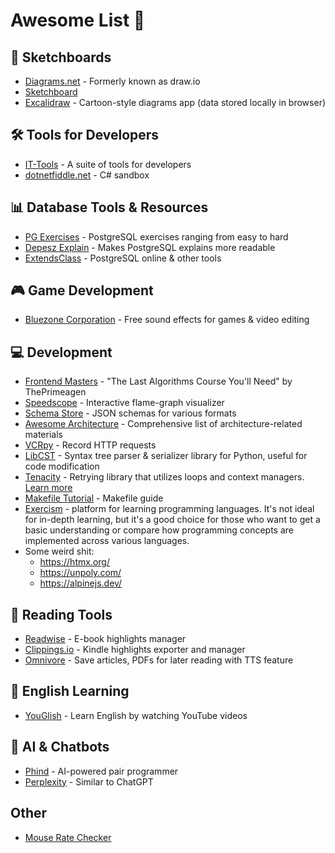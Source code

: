 # Awesome List 🚀

## 🎨 Sketchboards
* [Diagrams.net](https://app.diagrams.net/) - Formerly known as draw.io
* [Sketchboard](https://sketchboard.me/)
* [Excalidraw](https://excalidraw.com/) - Cartoon-style diagrams app (data stored locally in browser)

## 🛠 Tools for Developers
* [IT-Tools](https://it-tools.tech/) - A suite of tools for developers
* [dotnetfiddle.net](https://dotnetfiddle.net/) - C# sandbox

## 📊 Database Tools & Resources
* [PG Exercises](https://pgexercises.com/) - PostgreSQL exercises ranging from easy to hard
* [Depesz Explain](https://explain.depesz.com/) - Makes PostgreSQL explains more readable
* [ExtendsClass](https://extendsclass.com/postgresql-online.html) - PostgreSQL online & other tools

## 🎮 Game Development
* [Bluezone Corporation](https://www.bluezone-corporation.com/) - Free sound effects for games & video editing

## 💻 Development
* [Frontend Masters](https://frontendmasters.com/courses/algorithms/) - "The Last Algorithms Course You'll Need" by ThePrimeagen
* [Speedscope](https://www.speedscope.app/) - Interactive flame-graph visualizer
* [Schema Store](https://www.schemastore.org/json/) - JSON schemas for various formats
* [Awesome Architecture](https://awesome-architecture.com/) - Comprehensive list of architecture-related materials
* [VCRpy](https://github.com/kevin1024/vcrpy) - Record HTTP requests
* [LibCST](https://github.com/Instagram/LibCST) - Syntax tree parser & serializer library for Python, useful for code modification
* [Tenacity](https://github.com/jd/tenacity) - Retrying library that utilizes loops and context managers. [Learn more](https://www.bitecode.dev/p/python-cocktail-mix-a-context-manager)
* [Makefile Tutorial](https://makefiletutorial.com/) - Makefile guide
* [Exercism](https://exercism.org) - platform for learning programming languages. It's not ideal for in-depth learning, but it's a good choice for those who want to get a basic understanding or compare how programming concepts are implemented across various languages.
* Some weird shit:
    * https://htmx.org/
    * https://unpoly.com/
    * https://alpinejs.dev/

## 📖 Reading Tools
* [Readwise](https://readwise.io/) - E-book highlights manager
* [Clippings.io](https://clippings.io/) - Kindle highlights exporter and manager
* [Omnivore](https://omnivore.app/) - Save articles, PDFs for later reading with TTS feature

## 🎤 English Learning
* [YouGlish](https://youglish.com/) - Learn English by watching YouTube videos

## 🤖 AI & Chatbots
* [Phind](https://www.phind.com/) - AI-powered pair programmer
* [Perplexity](https://www.perplexity.ai/) - Similar to ChatGPT

## Other
* [Mouse Rate Checker](https://zowie.benq.com/th-th/support/mouse-rate-checker.html)
